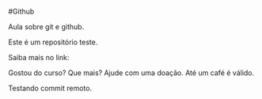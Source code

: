 #Github

Aula sobre git e github.

Este é um repositório teste.

Saiba mais no link:


Gostou do curso? Que mais? Ajude com uma doação. Até um café é válido. 

Testando commit remoto.



